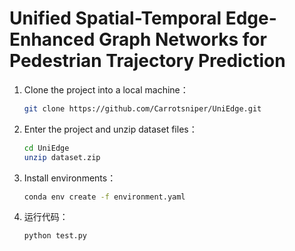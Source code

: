 # Unified Spatial-Temporal Edge-Enhanced Graph Networks for Pedestrian Trajectory Prediction
1. Clone the project into a local machine：
   ```bash
   git clone https://github.com/Carrotsniper/UniEdge.git
   ```
2. Enter the project and unzip dataset files：
   ```bash
   cd UniEdge
   unzip dataset.zip
   ```
3. Install environments：
   ```bash
   conda env create -f environment.yaml
   ```
4. 运行代码：
   ```bash
   python test.py
   ```



